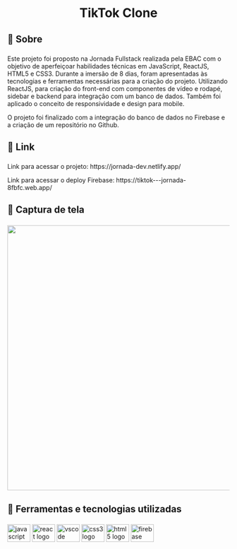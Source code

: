 <h1 align="center">TikTok Clone</h1>

###

<h2 align="left">🎯 Sobre</h2>

###

<p align="left">Este projeto foi proposto na Jornada Fullstack realizada pela EBAC com o objetivo de aperfeiçoar habilidades técnicas em JavaScript, ReactJS, HTML5 e CSS3. Durante a imersão de 8 dias, foram apresentadas às tecnologias e ferramentas necessárias para a criação do projeto. Utilizando ReactJS, para criação do front-end com componentes de vídeo e rodapé, sidebar e backend para integração com um banco de dados. Também foi aplicado o conceito de responsividade e design para mobile. 

O projeto foi finalizado com a integração do banco de dados no Firebase e a criação de um repositório no Github.</p>

###

<h2 align="left">🔗 Link</h2>

###

<p align="left">Link para acessar o projeto: https://jornada-dev.netlify.app/</p>

<p align="left">Link para acessar o deploy Firebase: https://tiktok---jornada-8fbfc.web.app/</p>

###

<h2 align="left">📸 Captura de tela</h2>

###

<div align="center">
  <img height="600" src="https://uploaddeimagens.com.br/images/004/416/409/original/mobile_%281%29.png"  />
</div>

###

<h2 align="left">🚀 Ferramentas e tecnologias utilizadas</h2>

###

<div align="left">
  <img src="https://cdn.jsdelivr.net/gh/devicons/devicon/icons/javascript/javascript-original.svg" height="40" width="52" alt="javascript logo"  />
  <img src="https://cdn.jsdelivr.net/gh/devicons/devicon/icons/react/react-original-wordmark.svg" height="40" width="52" alt="react logo"  />
  <img src="https://cdn.jsdelivr.net/gh/devicons/devicon/icons/vscode/vscode-original.svg" height="40" width="52" alt="vscode logo"  />
  <img src="https://cdn.jsdelivr.net/gh/devicons/devicon/icons/css3/css3-original.svg" height="40" width="52" alt="css3 logo"  />
  <img src="https://cdn.jsdelivr.net/gh/devicons/devicon/icons/html5/html5-original.svg" height="40" width="52" alt="html5 logo"  />
  <img src="https://cdn.jsdelivr.net/gh/devicons/devicon/icons/firebase/firebase-plain-wordmark.svg" height="40" width="52" alt="firebase logo"  />
</div>

###
